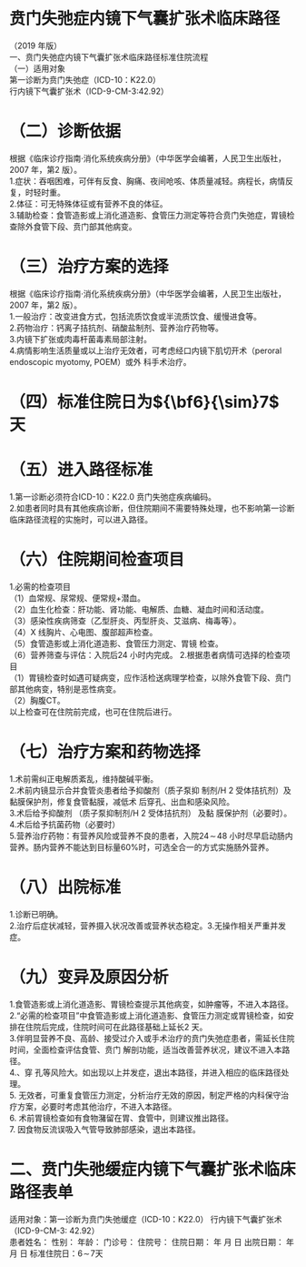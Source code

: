 # 贲门失弛症内镜下气囊扩张术临床路径  
（2019 年版）  
一、贲门失弛症内镜下气囊扩张术临床路径标准住院流程  
（一）适用对象  
第一诊断为贲门失弛症（ICD-10：K22.0）  
行内镜下气囊扩张术（ICD-9-CM-3:42.92）  
# （二）诊断依据  
根据《临床诊疗指南·消化系统疾病分册》（中华医学会编著，人民卫生出版社，2007 年，第2 版）。  
1.症状：吞咽困难，可伴有反食、胸痛、夜间呛咳、体质量减轻。病程长，病情反复，时轻时重。  
2.体征：可无特殊体征或有营养不良的体征。  
3.辅助检查：食管造影或上消化道造影、食管压力测定等符合贲门失弛症，胃镜检查除外食管下段、贲门部其他病变。  
# （三）治疗方案的选择  
根据《临床诊疗指南·消化系统疾病分册》（中华医学会编著，人民卫生出版社，2007 年，第2 版）。  
1.一般治疗：改变进食方式，包括流质饮食或半流质饮食、缓慢进食等。  
2.药物治疗：钙离子拮抗剂、硝酸盐制剂、营养治疗药物等。  
3.内镜下扩张或肉毒杆菌毒素局部注射。  
4.病情影响生活质量或以上治疗无效者，可考虑经口内镜下肌切开术（peroral endoscopic myotomy, POEM）或外 科手术治疗。  
# （四）标准住院日为${\bf6}{\sim}7$ 天  
# （五）进入路径标准  
1.第一诊断必须符合ICD-10：K22.0 贲门失弛症疾病编码。  
2.如患者同时具有其他疾病诊断，但住院期间不需要特殊处理，也不影响第一诊断临床路径流程的实施时，可以进入路径。  
# （六）住院期间检查项目  
1.必需的检查项目  
（1）血常规、尿常规、便常规$+$潜血。  
（2）血生化检查：肝功能、肾功能、电解质、血糖、凝血时间和活动度。  
（3）感染性疾病筛查（乙型肝炎、丙型肝炎、艾滋病、梅毒等）。  
（4）X 线胸片、心电图、腹部超声检查。  
（5）食管造影或上消化道造影、食管压力测定、胃镜 检查。  
（6）营养筛查与评估：入院后24 小时内完成。 2.根据患者病情可选择的检查项目  
（1）胃镜检查时如遇可疑病变，应作活检送病理学检查，以除外食管下段、贲门部其他病变，特别是恶性病变。  
（2）胸腹CT。  
以上检查可在住院前完成，也可在住院后进行。  
# （七）治疗方案和药物选择  
1.术前需纠正电解质紊乱，维持酸碱平衡。  
2.术前内镜显示合并食管炎患者给予抑酸剂（质子泵抑 制剂/H 2 受体拮抗剂）及黏膜保护剂，修复食管黏膜，减低术 后穿孔、出血和感染风险。  
3.术后给予抑酸剂 （质子泵抑制剂/H 2 受体拮抗剂） 及黏 膜保护剂（必要时）。  
4.术后给予抗菌药物（必要时）  
5.营养治疗药物：有营养风险或营养不良的患者，入院$24\!\sim\!48$ 小时尽早启动肠内营养。肠内营养不能达到目标量$60\%$时，可选全合一的方式实施肠外营养。  
# （八）出院标准  
1.诊断已明确。  
2.治疗后症状减轻，营养摄入状况改善或营养状态稳定。3.无操作相关严重并发症。  
# （九）变异及原因分析  
1.食管造影或上消化道造影、胃镜检查提示其他病变，如肿瘤等，不进入本路径。  
2.“必需的检查项目”中食管造影或上消化道造影、食管压力测定或胃镜检查，如安排在住院后完成，住院时间可在此路径基础上延长2 天。  
3.伴明显营养不良、高龄、接受过介入或手术治疗的贲门失弛症患者，需延长住院时间，全面检查评估食管、贲门 解剖功能，适当改善营养状况，建议不进入本路径。  
4.、穿 孔等风险大。如出现以上并发症，退出本路径，并进入相应的临床路径处理。  
5. 无效者，可重复食管压力测定，分析治疗无效的原因，制定严格的内科保守治疗方案，必要时考虑其他治疗，不进入本路径。  
6. 术前胃镜检查如有食物潴留在胃、食管中，则建议推出路径。  
7. 因食物反流误吸入气管导致肺部感染，退出本路径。  
# 二、贲门失弛缓症内镜下气囊扩张术临床路径表单  
适用对象：第一诊断为贲门失弛缓症（ICD-10：K22.0）                         行内镜下气囊扩张术（ICD-9-CM-3: 42.92）  
患者姓名：          性别：         年龄：     门诊号：         住院号：              住院日期：     年    月    日  出院日期：     年    月    日 标准住院日：$6\!\sim\!7$天  
